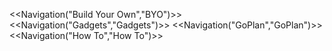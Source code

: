 <<Navigation("Build Your Own","BYO")>>
<<Navigation("Gadgets","Gadgets")>>
<<Navigation("GoPlan","GoPlan")>>
<<Navigation("How To","How To")>>